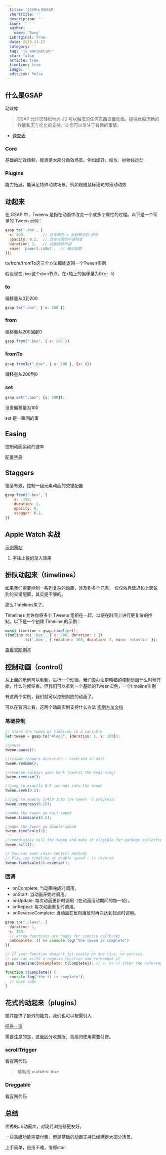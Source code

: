 ```yaml
---
  title: '5分钟上手GSAP'
  shortTitle: ''
  description: ''
  icon: ''
  author:
    name: 'Song'
  isOriginal: true
  date: 2023-11-27
  category: ''
  tag: 'js annimation'
  star: false
  article: true
  timeline: true
  image: ''
  editLink: false
---
```


## 什么是GSAP

动效库

> GSAP 允许您轻松地为 JS 可以触摸的任何东西设置动画。提供丝般流畅的性能和无与伦比的支持，让您可以专注于有趣的事情。

- [速查表](https://gsap.com/community/cheatsheet/)

### Core

基础的动效控制，能满足大部分动效场景。例如旋转，缩放，抛物线运动

### Plugins

能力拓展，能满足特殊动效场景。例如跟随鼠标滚轮的滚动动效

## 动起来

在 GSAP 中，Tweens 是指在动画中改变一个或多个属性的过程。以下是一个简单的 Tween 示例：

```js
gsap.to('.box', {
  x: 200,        // 将元素的 x 坐标移动到 200
  opacity: 0.5,  // 改变元素的不透明度
  duration: 1,   // 动画持续时间
  ease: 'power2.inOut',  // 缓动函数
});
```

to/from/fromTo这三个方法都能返回一个Tween实例

假设现在`.box`这个dom节点，在x轴上的偏移量为0`{x: 0}`

### to

偏移量从0到200

```js
gsap.to(".box", { x: 200 })
```

### from

偏移量从200回到0

```js
gsap.from(".box", { x: 200 })
```

### fromTo

```js
gsap.fromTo(".box", { x: 200 }, {x: 0})
```

偏移量从200到0

### set

```js
gsap.set(".box", {x: 100});
```

设置偏移量为100

set 是一瞬间的事

## Easing

控制动画运动的速率

[配置字典](https://gsap.com/resources/getting-started/Easing)

## Staggers

错落有致，控制一组元素动画的交错配置

```js
gsap.from(".box", {
    x: -150,
    duration: 1,
    opacity: 0,
    stagger: 0.2,
})
```

## Apple Watch 实战

[示例网站](https://www.apple.com.cn/apple-watch-series-9/)

1. 字往上提的渐入效果

## 排队动起来（timelines）

如果我们需要控制一系列复杂的动画，涉及到多个元素，
仅仅依靠延迟和上面说到的交错配置，其实是不够的。

那么Timelines来了。

Timelines 允许你将多个 Tweens 组织在一起，以便在时间上进行更复杂的控制。以下是一个创建 Timeline 的示例：

```js
const timeline = gsap.timeline();
timeline.to('.box', { x: 200, duration: 1 })
        .to('.box', { rotation: 360, duration: 1, ease: 'elastic' });
```

[查看官网例子](https://gsap.com/resources/getting-started/timelines)

## 控制动画（control）

从上面的示例可以看到，进行一个动画，我们没办法更精细的控制动画什么时候开始，什么时候结束。但我们可以拿到一个基础的Tween实例，一个timeline实例

有这两个实例，我们就可以控制对应的动画了。

可以在官网上看，这两个动画实例支持什么方法
[实例方法文档](https://gsap.com/docs/v3/GSAP/Timeline)

### 基础控制

```js
// store the tween or timeline in a variable
let tween = gsap.to("#logo", {duration: 1, x: 100});

//pause
tween.pause();

//resume (honors direction - reversed or not)
tween.resume();

//reverse (always goes back towards the beginning)
tween.reverse();

//jump to exactly 0.5 seconds into the tween
tween.seek(0.5);

//jump to exacty 1/4th into the tween 's progress:
tween.progress(0.25);

//make the tween go half-speed
tween.timeScale(0.5);

//make the tween go double-speed
tween.timeScale(2);

//immediately kill the tween and make it eligible for garbage collection
tween.kill();

// You can even chain control methods
// Play the timeline at double speed - in reverse.
tween.timeScale(2).reverse();

```

### 回调

- onComplete: 当动画完成时调用。
- onStart: 当动画开始时调用。
- onUpdate: 每次动画更新时调用（在动画活动期间的每一帧）。
- onRepeat: 每次动画重复时调用。
- onReverseComplete: 当动画在反向播放时再次达到起点时调用。

```js
gsap.to(".class", {
  duration: 1, 
  x: 100, 
  // arrow functions are handy for concise callbacks
  onComplete: () => console.log("the tween is complete")
})

// If your function doesn't fit neatly on one line, no worries.
// you can write a regular function and reference it
gsap.timeline({onComplete: tlComplete}); // <- no () after the reference!

function tlComplete() {
  console.log("the tl is complete");
  // more code
}
```

## 花式的动起来（plugins）

插件提供了额外的能力，我们也可以按需引入

[插件一览](https://gsap.com/resources/Plugins/)

需要注意的是，这里区分收费版，高级的使用需要付费。

### scrollTrigger

看官网代码

> 辅助线 markers: true

### Draggable

看官网代码

## 总结

优秀的JS动画库，对现代浏览器更友好。

一些高级功能需要付费，但是基础的动画支持已经满足大部分场景。

上手简单，应用不难，值得star
